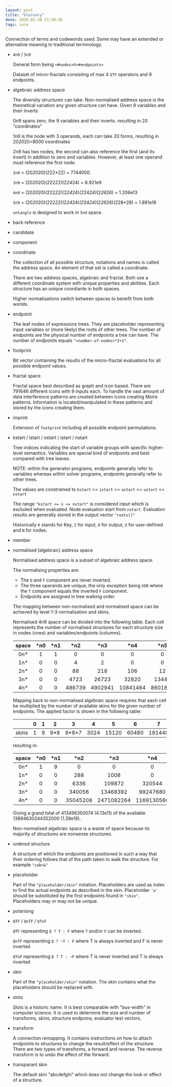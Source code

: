 ```yaml
---
layout: post
title: "Glossary"
date: 2020-01-20 21:59:36
tags: core
---
```


Connection of terms and codewords used. 
Some may have an extended or alternative meaning to traditional terminology.

* `4n9` / `5n9`

    General form being `<#nodes>`n`<#endpoints>`
     
    Dataset of micro-fractals consisting of max 4 `QTF` operators and 9 endpoints. 

* algebraic address space

    The diversity structures can take. 
    Non-normalised address space is the theoretical variation any given structure can have.
    Given 9 variables and their inverts
    
    0n9 spans zero, the 9 variables and their inverts. resulting in 20 "coordinates"
    
    1n9 is the node with 3 operands, each can take 20 forms, resulting in 20*20*20=8000 coordinates
    
    2n9 has two nodes, the second can also reference the first (and its invert) in addition to zero and variables.
    However, at least one operand must reference the first node.
    
    `2n9` = (20*20*20)*(2*22*22) = 7744000.
    
    `3n9` = (20*20*20)*(2*22*22)*(2*24*24) = 8.921e9

    `4n9` = (20*20*20)*(2*22*22)*(2*24*24)*(2*24*24)*(2*26*26) = 1.206e13

    `5n9` = (20*20*20)*(2*22*22)*(2*24*24)*(2*24*24)*(2*26*26)*(2*28*28) = 1.891e16
    
    `untangle` is designed to work in `5n9` space.
    
* back reference

* candidate

* component 

* coordinate

   The collection of all possible structure, notations and names is called the address space.
   An element of that set is called a coordinate.
   
   There are two address spaces, algebraic and fractal. 
   Both use a different coordinate system with unique properties and abilities.
   Each structure has an unique coordiante in both spaces.
   
   Higher normalisations switch between spaces to benefit from both worlds.  

* endpoint

    The leaf nodes of expressions trees.
    They are placeholder representing input variables or (more likely) the roots of other trees.
    The number of endpoints are the physical number of endpoints a tree can have. 
    The number of endpoints equals `"<number-of-nodes>*2+1"`.
   
* footprint
 
    Bit vector containing the results of the micro-fractal evaluations for all possible endpoint values.
    
* fractal space

    Fractal space best described as graph and icon based.
    There are 791646 different icons with 9 inputs each.
    To handle the vast amount of data interference patterns are created between icons creating Moire patterns. 
    Information is located/manipulated in these patterns and stored by the icons creating them.   

* imprint
 
    Extension of `footprint` including all possible endpoint permutations.
   
* kstart / istart / ostart / istart / nstart
    
    Tree indices indicating the start of variable groups with specific higher-level semantics.
    Variables are special kind of endpoints and best compared with tree leaves.
    
    NOTE: within the generator programs, endpoints generally refer to variables whereas within
          solver programs, endpoints generally refer to other trees.  
    
    The values are constrained to `kstart` <= `istart` <= `ostart` <= `ustart` <= `nstart` 
    
    The range `"kstart <= x <= nstart"` is considered input which is excluded when evaluated.
    Node evaluation start from `nstart`.
    Evaluation results are generally stored in the output vector `"roots[]"`
    
    Historically `K` stands for Key, `I` for input, `O` for output, `U` for user-defined and `N` for nodes.

* member

* normalised (algebraic) address space

    Normalised address space is a subset of algebraic address space.
    
    The normalising properties are:
    
    - The `Q` and `F` component are never inverted.
    - The three operands are unique, the only exception being `XOR` where the `T` component equals the inverted `F` component.
    - Endpoints are assigned in tree walking order.

    The mapping between non-normalised and normalised space can be achieved by level 1-3 normalisation and skins.
    
    Normalised 4n9 space can be divided into the following table.
    Each cell represents the number of normalised structures for each structure size in nodes (rows) and variables/endpoints (columns). 
    
    | space  |\*n0 |\*n1 |  \*n2  |  \*n3   |   \*n4   |  \*n5   |  \*n6   |  \*n7  | \*n8  | \*n9
    |:------:|:---:|:---:|:------:|:-------:|:--------:|:-------:|:-------:|:------:|:-----:|:---:|
    | 0n\*   |  1  |  1  |      0 |       0 |        0 |       0 |       0 |      0 |     0 |   0
    | 1n\*   |  0  |  0  |      4 |       2 |        0 |       0 |       0 |      0 |     0 |   0
    | 2n\*   |  0  |  0  |     88 |     218 |      106 |      12 |       0 |      0 |     0 |   0
    | 3n\*   |  0  |  0  |   4723 |   26723 |    32820 |   13443 |    2029 |     96 |     0 |   0
    | 4n\*   |  0  |  0  | 486739 | 4902941 | 10841464 | 8601839 | 2962840 | 474153 | 34134 | 880

    Mapping back to non-normalised algebraic space requires that each cell be multiplied by the number of available skins for the given number of endpoints.
    The applied factor is shown in the following table:

    |        |  0  |  1  |   2  |    3    |   4  |   5   |   6   |    7   |    8    |   9
    |:------:|:---:|:---:|:----:|:-------:|:----:|:-----:|:-----:|:------:|:-------:|:---:|
    | skins  |  1  |  9  | 9\*8 | 9\*8\*7 | 3024 | 15120 | 60480 | 181440 | 362880 | 362880

    resulting in:

     | space  |\*n0 |\*n1 |    \*n2  |    \*n3    |    \*n4    |     \*n5     |     \*n6     |    \*n7     |    \*n8     |    \*n9
     |:------:|:---:|:---:|:--------:|:----------:|:----------:|:------------:|:------------:|:-----------:|:-----------:|:---------:|
     | 0n\*   |  1  |  9  |        0 |          0 |          0 |            0 |            0 |           0 |           0 |         0
     | 1n\*   |  0  |  0  |      288 |       1008 |          0 |            0 |            0 |           0 |           0 |         0
     | 2n\*   |  0  |  0  |     6336 |     109872 |     320544 |       181440 |            0 |           0 |           0 |         0
     | 3n\*   |  0  |  0  |   340056 |   13468392 |   99247680 |    203258160 |    122713920 |    17418240 |           0 |         0
     | 4n\*   |  0  |  0  | 35045208 | 2471082264 | 1169130560 | 130059805680 | 179192563200 | 86030320320 | 12386545920 | 319334400  
   
    Giving a grand total of 413496350074 (4.13e11) of the available 13894630244352000 (1.39e16).
    
    Non-normalised algebraic space is a waste of space because its majority of structures are nonsense structures. 

* ordered structure

    A structure of which the endpoints are positioned in such a way that their ordering follows that
    of the path taken to walk the structure. For example `"cab>&"` 
   
* placeholder

    Part of the `"placeholder/skin"` notation.
    Placeholders are used as index to find the actual endpoints as described in the skin.
    Placeholder `'a'` should be substituted by the first endpoints found in `"skin"`.
    Placeholders may or may not be unique.
    
* polarising    
     
* `QTF` / `QnTF` / `QTnF`

    `QTF` representing `Q ? T : F` where `T` and/or `F` can be inverted.
    
    `QnTF` representing `Q ? ~T : F` where T is always inverted and F is never inverted
    
    `QTnF` representing `Q ? T : ~F` where T is never inverted and T is always inverted
 
* skin

    Part of the `"placeholder/skin"` notation.
    The skin contains what the placeholders should be replaced with. 
    
* slots

    Slots is a historic name. It is best comparable with "bus-width" in computer science. 
    It is used to determine the size and number of transforms, skins, structure endpoins, evaluator test vectors.
   
* transform

    A connection remapping. It contains instructions on how to attach endpoints to structures to change 
    the result/effect of the structure. There are two types of transforms, a forward and reverse. The reverse 
    transform is to undo the effect of the forward.
    
* transparant skin

    The default skin "abcdefghi" which does not change the look or effect of a structure.
    